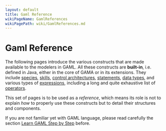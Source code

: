```yaml
---
layout: default
title: Gaml Reference
wikiPageName: GamlReferences
wikiPagePath: wiki/GamlReferences.md
---
```


# Gaml Reference

The following pages introduce the various constructs that are made available to the modelers in GAML. All these constructs are **built-in**, i.e. defined in Java, either in the core of GAMA or in its extensions. They include [species](BuiltInSpecies), [skills](BuiltInSkills), [control architectures](BuiltInArchitectures), [statements](Statements), [data types](DataTypes), and various types of [expressions](Expressions), including a long and quite exhaustive list of [operators](Operators).

This set of pages is to be used as a _reference_, which means its role is not to explain _how_ to properly use these constructs but to detail their structures and components.

If you are not familiar yet with GAML language, please read carefully the section [Learn GAML Step by Step](LearnGAMLStepByStep) before.
